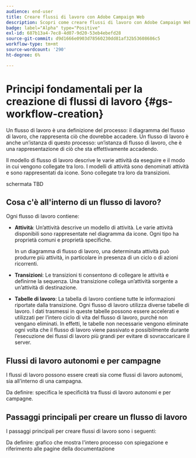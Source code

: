 ```yaml
---
audience: end-user
title: Creare flussi di lavoro con Adobe Campaign Web
description: Scopri come creare flussi di lavoro con Adobe Campaign Web
badge: label="Alpha" type="Positive"
exl-id: 687b13a4-7ec8-4d07-9d20-53eb4ebefd28
source-git-commit: d9d1666e0903d78560230dd81af32b53608686c5
workflow-type: tm+mt
source-wordcount: '290'
ht-degree: 6%

---
```



# Principi fondamentali per la creazione di flussi di lavoro {#gs-workflow-creation}

Un flusso di lavoro è una definizione del processo: il diagramma del flusso di lavoro, che rappresenta ciò che dovrebbe accadere. Un flusso di lavoro è anche un’istanza di questo processo: un’istanza di flusso di lavoro, che è una rappresentazione di ciò che sta effettivamente accadendo.

Il modello di flusso di lavoro descrive le varie attività da eseguire e il modo in cui vengono collegate tra loro. I modelli di attività sono denominati attività e sono rappresentati da icone. Sono collegate tra loro da transizioni.

schermata TBD

## Cosa c&#39;è all&#39;interno di un flusso di lavoro?

Ogni flusso di lavoro contiene:

* **Attività**: Un’attività descrive un modello di attività. Le varie attività disponibili sono rappresentate nel diagramma da icone. Ogni tipo ha proprietà comuni e proprietà specifiche.

   In un diagramma di flusso di lavoro, una determinata attività può produrre più attività, in particolare in presenza di un ciclo o di azioni ricorrenti.

* **Transizioni**: Le transizioni ti consentono di collegare le attività e definirne la sequenza. Una transizione collega un’attività sorgente a un’attività di destinazione.

* **Tabelle di lavoro**: La tabella di lavoro contiene tutte le informazioni riportate dalla transizione. Ogni flusso di lavoro utilizza diverse tabelle di lavoro. I dati trasmessi in queste tabelle possono essere accelerati e utilizzati per l’intero ciclo di vita del flusso di lavoro, purché non vengano eliminati. In effetti, le tabelle non necessarie vengono eliminate ogni volta che il flusso di lavoro viene passivato e possibilmente durante l’esecuzione dei flussi di lavoro più grandi per evitare di sovraccaricare il server.

## Flussi di lavoro autonomi e per campagne

I flussi di lavoro possono essere creati sia come flussi di lavoro autonomi, sia all’interno di una campagna.

Da definire: specifica le specificità tra flussi di lavoro autonomi e per campagne.

## Passaggi principali per creare un flusso di lavoro

I passaggi principali per creare flussi di lavoro sono i seguenti:

Da definire: grafico che mostra l&#39;intero processo con spiegazione e riferimento alle pagine della documentazione